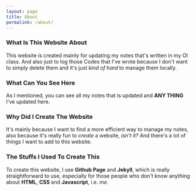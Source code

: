```yaml
---
layout: page
title: About
permalink: /about/
---
```


### What Is This Website About

This website is created mainly for updating my notes that's written in my OI class. And also just to log those Codes that I've wrote because I don't want to simply delete them and it's just *kind of hard* to manage them locally.

### What Can You See Here

As I mentioned, you can see all my notes that is updated and **ANY THING** I've updated here.

### Why Did I Create The Website

It's mainly because I want to find a more efficient way to manage my notes, also because it's really fun to *create* a website, *isn't it?* And there's a lot of things I want to add to this website.

### The Stuffs I Used To Create This

To create this website, I use **Github Page** and **Jekyll**, which is really straightforward to use, especially for those people who don't know anything about **HTML**, **CSS** and **Javascript**, i.e. *me*.
